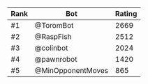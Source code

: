Rank|Bot|Rating
---|---|---
#1|@ToromBot|2669
#2|@RaspFish|2512
#3|@colinbot|2024
#4|@pawnrobot|1420
#5|@MinOpponentMoves|865
